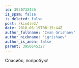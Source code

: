 ```yaml
---
id: 3950732436
is_spam: false
is_deleted: false
post: /kindle2/
date: 2018-06-19T08:15:44Z
author_fullname: 'Ivan Grishaev'
author_nickname: 'igrishaev'
author_is_anon: false
parent: 3950645327
---
```


<p>Спасибо, попробую!</p>
